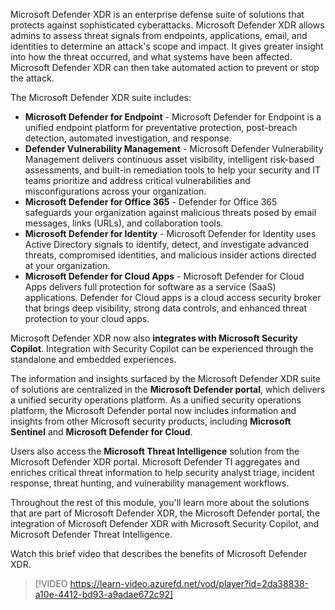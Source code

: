 
Microsoft Defender XDR is an enterprise defense suite of solutions that protects against sophisticated cyberattacks. Microsoft Defender XDR allows admins to assess threat signals from endpoints, applications, email, and identities to determine an attack's scope and impact. It gives greater insight into how the threat occurred, and what systems have been affected. Microsoft Defender XDR can then take automated action to prevent or stop the attack.

The Microsoft Defender XDR suite includes:

- **Microsoft Defender for Endpoint** - Microsoft Defender for Endpoint is a unified endpoint platform for preventative protection, post-breach detection, automated investigation, and response.
- **Defender Vulnerability Management** - Microsoft Defender Vulnerability Management delivers continuous asset visibility, intelligent risk-based assessments, and built-in remediation tools to help your security and IT teams prioritize and address critical vulnerabilities and misconfigurations across your organization.
- **Microsoft Defender for Office 365** - Defender for Office 365 safeguards your organization against malicious threats posed by email messages, links (URLs), and collaboration tools.
- **Microsoft Defender for Identity** - Microsoft Defender for Identity uses Active Directory signals to identify, detect, and investigate advanced threats, compromised identities, and malicious insider actions directed at your organization.
- **Microsoft Defender for Cloud Apps** - Microsoft Defender for Cloud Apps delivers full protection for software as a service (SaaS) applications. Defender for Cloud apps is a cloud access security broker that brings deep visibility, strong data controls, and enhanced threat protection to your cloud apps.

Microsoft Defender XDR now also **integrates with Microsoft Security Copilot**. Integration with Security Copilot can be experienced through the standalone and embedded experiences.

The information and insights surfaced by the Microsoft Defender XDR suite of solutions are centralized in the **Microsoft Defender portal**, which delivers a unified security operations platform. As a unified security operations platform, the Microsoft Defender portal now includes information and insights from other Microsoft security products, including **Microsoft Sentinel** and **Microsoft Defender for Cloud**.

Users also access the **Microsoft Threat Intelligence** solution from the Microsoft Defender XDR portal. Microsoft Defender TI aggregates and enriches critical threat information to help security analyst triage, incident response, threat hunting, and vulnerability management workflows.

Throughout the rest of this module, you'll learn more about the solutions that are part of Microsoft Defender XDR, the Microsoft Defender portal, the integration of Microsoft Defender XDR with Microsoft Security Copilot, and Microsoft Defender Threat Intelligence.

Watch this brief video that describes the benefits of Microsoft Defender XDR.

> [!VIDEO https://learn-video.azurefd.net/vod/player?id=2da38838-a10e-4412-bd93-a9adae672c92]